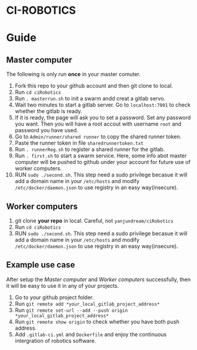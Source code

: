 CI-ROBOTICS
============================

# Guide

## Master computer
The following is only run **once** in your master comuter.

1. Fork this repo to your github account and then git clone to local.
1. Run `cd ciRobotics`
1. Run `. masterrun.sh` to init a swarm andd creat a gitlab servo.
1. Wait two minutes to start a gitlab server. Go to `localhost:7001` to check whether the gitlab is ready.
1. If it is ready, the page will ask you to set a password. Set any password you want. Then you will have a root accout with username `root` and password you have used.
1. Go to `Admin/runner/shared runner` to copy the shared runner token.
1. Paste the runner token in file `sharedrunnertoken.txt`
1. Run `. runnerReg.sh` to register a shared runner for the gitlab.
1. Run `. first.sh` to start a swarm service. Here, some info abot master computer will be pushed to github under your account for future use of worker computers.
1. RUN `sudo ./second.sh`. This step need a sudo privilege becasue it will add a domain name in your `/etc/hosts` and modify `/etc/docker/daemon.json` to use registry in an easy way(insecure).

## Worker computers
1. git clone **your repo** in local. Careful, not `yanjundream/ciRobotics`
2. Run `cd ciRobotics`
3. RUN `sudo ./second.sh`. This step need a sudo privilege becasue it will add a domain name in your `/etc/hosts` and modify `/etc/docker/daemon.json` to use registry in an easy way(insecure).

## Example use case
After setup the *Master computer* and *Worker computers* successfully, then it will be easy to use it in any of your projects. 
1. Go to your github project folder.
1. Run `git remote add *your_local_gitlab_project_address*`
1. Run `git remote set-url --add --push origin *your_local_gitlab_project_address*`
1. Run `git remote show origin` to check whether you have both push address.
1. Add `.gitlab-ci.yml` and `Dockerfile` and enjoy the continuous intergration of robotics software.

